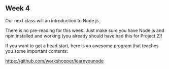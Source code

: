 ## Week 4

Our next class will an introduction to Node.js

There is no pre-reading for this week. Just make sure you have Node.js and npm installed and working (you already should have had this for Project 2)!

If you want to get a head start, here is an awesome program that teaches you some important contents:

https://github.com/workshopper/learnyounode



